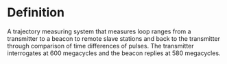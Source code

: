 # Definition

A trajectory measuring system that measures loop ranges from a
transmitter to a beacon to remote slave stations and back to the
transmitter through comparison of time differences of pulses. The
transmitter interrogates at 600 megacycles and the beacon replies at 580
megacycles.
